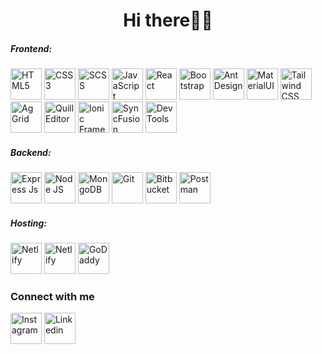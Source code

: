 <h1 align="center">Hi there👋🏻</h1>
    <div>
      <h5>Frontend:</h5>
      <img
        src="https://cdn.simpleicons.org/Html5/e34f26"
        loading="lazy"
        height="50"
        title="HTML5"
      />
      <img
        src="https://cdn.simpleicons.org/css3/1572B6"
        loading="lazy"
        height="50"
        title="CSS3"
      />
      <img
        src="https://cdn.simpleicons.org/sass/CC6699"
        loading="lazy"
        height="50"
        title="SCSS"
      />
      <img
        src="https://cdn.simpleicons.org/javascript/F7DF1E"
        loading="lazy"
        height="50"
        title="JavaScript"
      />
      <img
        src="https://cdn.simpleicons.org/react/61DAFB"
        loading="lazy"
        height="50"
        title="React"
      />
      <img
        src="https://cdn.simpleicons.org/bootstrap/7952B3"
        loading="lazy"
        height="50"
        title="Bootstrap"
      />
      <img
        src="https://cdn.simpleicons.org/antdesign/0170FE"
        loading="lazy"
        height="50"
        title="Ant Design"
      />
      <img
        src="https://cdn.simpleicons.org/mui/007FFF"
        loading="lazy"
        height="50"
        title="MaterialUI"
      />
      <img
        src="https://cdn.simpleicons.org/tailwindcss/06B6D4"
        loading="lazy"
        height="50"
        title="Tailwind CSS"
      />
      <img
        src="https://ci6.googleusercontent.com/proxy/Ud-khzT51bLnOIwvW6to_TeNlUXx4LSL_akqjv6bQOHBsaanwQpFEJ_0Uwf71osI5CHmlbPeBsAXWB8DOptDGMDmB0qKNIzgNZBrwCMhOSfogpQRebu9WiDTBs5C6AFadiS7haYdKoQ9gjTc8GuI1bvzxS4RxJfb0C6wNpc=s0-d-e1-ft"
        loading="lazy"
        height="50"
        title="Ag Grid"
      />
      <img
        src="https://avatars.githubusercontent.com/u/7089101?s=48&v=4"
        loading="lazy"
        height="50"
        title="Quill Editor"
      />
      <img
        src="https://cdn.simpleicons.org/ionic/3880FF"
        loading="lazy"
        height="50"
        title="Ionic Framework"
      />
      <img
        src="https://images.crunchbase.com/image/upload/c_pad,h_256,w_256,f_auto,q_auto:eco,dpr_1/p4sqvbi4studnmau04cc"
        loading="lazy"
        height="50"
        title="SyncFusion"
      />
      <img
        src="https://static-00.iconduck.com/assets.00/chrome-devtools-icon-512x512-8iaxdppx.png"
        loading="lazy"
        height="50"
        title="Dev Tools"
      />
    </div>
    <div>
      <h5>Backend:</h5>
      <img
        src="https://cdn.simpleicons.org/express/000000"
        loading="lazy"
        height="50"
        title="Express Js"
      />
      <img
        src="https://cdn.simpleicons.org/node.js/339933"
        loading="lazy"
        height="50"
        title="Node JS"
      />
      <img
        src="https://cdn.simpleicons.org/mongodb/47A248"
        loading="lazy"
        height="50"
        title="MongoDB"
      />
      <img
        src="https://cdn.simpleicons.org/git/F05032"
        loading="lazy"
        height="50"
        title="Git"
      />
      <img
        src="https://cdn.simpleicons.org/bitbucket/0052CC"
        loading="lazy"
        height="50"
        title="Bitbucket"
      />
      <img
        src="https://cdn.simpleicons.org/postman/FF6C37"
        loading="lazy"
        height="50"
        title="Postman"
      />
    </div>
    <div>
      <h5>Hosting:</h5>
      <img
        src="https://cdn.simpleicons.org/Netlify/00C7B7"
        loading="lazy"
        height="50"
        title="Netlify"
      />
      <img
        src="https://cdn.simpleicons.org/hostinger/673DE6"
        loading="lazy"
        height="50"
        title="Netlify"
      />
      <img
        src="https://cdn.simpleicons.org/godaddy/1BDBDB"
        loading="lazy"
        height="50"
        title="GoDaddy"
      />
    </div>
    <div>
      <h3>Connect with me </h3>
      <a href="https://www.instagram.com/christi.pepa/"><img src="https://cdn.simpleicons.org/instagram/E4405F" title="Instagram" width="50" loading="lazy"/></a>
      <a href="www.linkedin.com/in/kristian-pepa"><img src="https://cdn.simpleicons.org/linkedin/E4405F" title="Linkedin" width="50" loading="lazy"/></a>
    </div>
